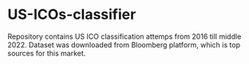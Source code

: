 # US-ICOs-classifier
Repository contains US ICO classification attemps from 2016 till middle 2022.
Dataset was downloaded from Bloomberg platform, which is top sources for this market.
